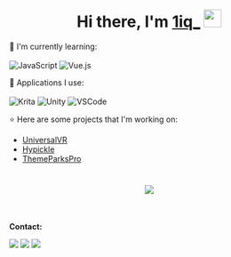 <h1 align="center">Hi there, I'm <a href="https://oneiq.live/" target="_blank">1iq_</a> <img
src="https://github.com/blackcater/blackcater/raw/main/images/Hi.gif" height="32" /></h1>

:page_with_curl: I'm currently learning:
<br><br>
![JavaScript](https://img.shields.io/badge/javascript-%23323330.svg?style=for-the-badge&logo=javascript&logoColor=%23F7DF1E)
![Vue.js](https://img.shields.io/badge/vuejs-%2335495e.svg?style=for-the-badge&logo=vuedotjs&logoColor=%234FC08D)

:page_with_curl: Applications I use:
<br><br>
![Krita](https://img.shields.io/badge/krita-white.svg?style=for-the-badge&logo=krita&logoColor=black)
![Unity](https://img.shields.io/badge/unity-%23000000.svg?style=for-the-badge&logo=unity&logoColor=white)
![VSCode](https://img.shields.io/badge/VSCode-3EACF2.svg?style=for-the-badge&logo=vscode&logoColor=white)

:star: Here are some projects that I'm working on:
- [UniversalVR](https://github.com/UniversalVirtualResort)
- [Hypickle](https://github.com/HypickleServer)
- [ThemeParksPro](https://github.com/ThemeParksPro)
<h1 align="center">
<img src="https://bad-apple-github-readme.vercel.app/api?show_bg=1&username=ryanrox333">
</h1>
<br>

**Contact:**
<br>
<p>
<img src="https://img.shields.io/badge/-iq%232360-%2336393F?style=for-the-badge&logo=discord"></img>  <a href="https://www.youtube.com/channel/UCTld6fqhXkhZ-UbBiwXOOPw"><img src="https://img.shields.io/badge/-YouTube-red?style=for-the-badge&logo=youtube"></a>  <a href="https://twitch.tv/1iq_live"><img src="https://img.shields.io/badge/-Twitch-6441a5?style=for-the-badge&logo=twitch&logoColor=white"></a>
</p>
